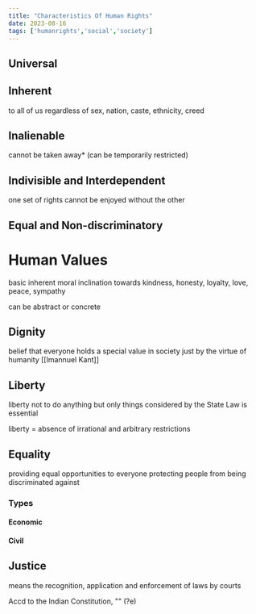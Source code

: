 ```yaml
---
title: "Characteristics Of Human Rights"
date: 2023-08-16
tags: ['humanrights','social','society']
---
```


## Universal

## Inherent
to all of us regardless of sex, nation, caste, ethnicity, creed
## Inalienable
cannot be taken away*
(can be temporarily restricted)
## Indivisible and Interdependent
one set of rights cannot be enjoyed without the other
## Equal and Non-discriminatory

# Human Values
basic inherent moral inclination towards kindness, honesty, loyalty, love, peace, sympathy

can be abstract or concrete

## Dignity
belief that everyone holds a special value in society 
just by the virtue of humanity
[[Imannuel Kant]]

## Liberty
liberty not to do anything but only things considered by the State
Law is essential 

liberty = absence of irrational and arbitrary restrictions

## Equality
providing equal opportunities to everyone 
protecting people from being discriminated against 

### Types
#### Economic
#### Civil

## Justice
means the recognition, application and enforcement of laws by courts

Accd to the Indian Constitution, 
""
(?e)


